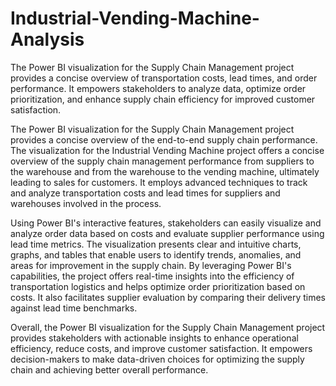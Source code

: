 # Industrial-Vending-Machine-Analysis
The Power BI visualization for the Supply Chain Management project provides a concise overview of transportation costs, lead times, and order performance. It empowers stakeholders to analyze data, optimize order prioritization, and enhance supply chain efficiency for improved customer satisfaction.

The Power BI visualization for the Supply Chain Management project provides a concise overview of the end-to-end supply chain performance. The visualization for the Industrial Vending Machine project offers a concise overview of the supply chain management performance from suppliers to the warehouse and from the warehouse to the vending machine, ultimately leading to sales for customers. It employs advanced techniques to track and analyze transportation costs and lead times for suppliers and warehouses involved in the process.

Using Power BI's interactive features, stakeholders can easily visualize and analyze order data based on costs and evaluate supplier performance using lead time metrics. The visualization presents clear and intuitive charts, graphs, and tables that enable users to identify trends, anomalies, and areas for improvement in the supply chain.
By leveraging Power BI's capabilities, the project offers real-time insights into the efficiency of transportation logistics and helps optimize order prioritization based on costs. It also facilitates supplier evaluation by comparing their delivery times against lead time benchmarks.

Overall, the Power BI visualization for the Supply Chain Management project provides stakeholders with actionable insights to enhance operational efficiency, reduce costs, and improve customer satisfaction. It empowers decision-makers to make data-driven choices for optimizing the supply chain and achieving better overall performance.
